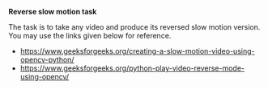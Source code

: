 **Reverse slow motion task**

The task is to take any video and produce its reversed slow motion version. You may use the links given below for reference.
- https://www.geeksforgeeks.org/creating-a-slow-motion-video-using-opencv-python/
- https://www.geeksforgeeks.org/python-play-video-reverse-mode-using-opencv/

